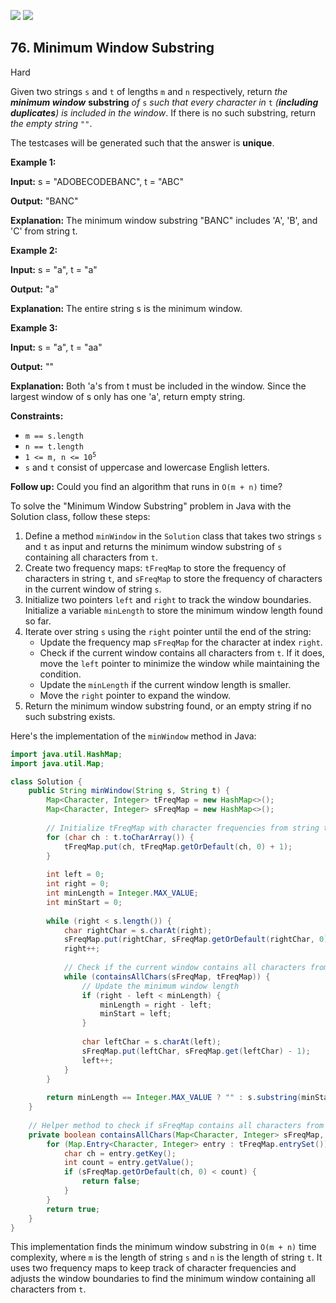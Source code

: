 [![](https://img.shields.io/github/stars/javadev/LeetCode-in-Java?label=Stars&style=flat-square)](https://github.com/javadev/LeetCode-in-Java)
[![](https://img.shields.io/github/forks/javadev/LeetCode-in-Java?label=Fork%20me%20on%20GitHub%20&style=flat-square)](https://github.com/javadev/LeetCode-in-Java/fork)

## 76\. Minimum Window Substring

Hard

Given two strings `s` and `t` of lengths `m` and `n` respectively, return _the **minimum window**_ **substring** _of_ `s` _such that every character in_ `t` _(**including duplicates**) is included in the window_. If there is no such substring, return _the empty string_ `""`.

The testcases will be generated such that the answer is **unique**.

**Example 1:**

**Input:** s = "ADOBECODEBANC", t = "ABC"

**Output:** "BANC"

**Explanation:** The minimum window substring "BANC" includes 'A', 'B', and 'C' from string t. 

**Example 2:**

**Input:** s = "a", t = "a"

**Output:** "a"

**Explanation:** The entire string s is the minimum window. 

**Example 3:**

**Input:** s = "a", t = "aa"

**Output:** ""

**Explanation:** Both 'a's from t must be included in the window. Since the largest window of s only has one 'a', return empty string. 

**Constraints:**

*   `m == s.length`
*   `n == t.length`
*   <code>1 <= m, n <= 10<sup>5</sup></code>
*   `s` and `t` consist of uppercase and lowercase English letters.

**Follow up:** Could you find an algorithm that runs in `O(m + n)` time?

To solve the "Minimum Window Substring" problem in Java with the Solution class, follow these steps:

1. Define a method `minWindow` in the `Solution` class that takes two strings `s` and `t` as input and returns the minimum window substring of `s` containing all characters from `t`.
2. Create two frequency maps: `tFreqMap` to store the frequency of characters in string `t`, and `sFreqMap` to store the frequency of characters in the current window of string `s`.
3. Initialize two pointers `left` and `right` to track the window boundaries. Initialize a variable `minLength` to store the minimum window length found so far.
4. Iterate over string `s` using the `right` pointer until the end of the string:
   - Update the frequency map `sFreqMap` for the character at index `right`.
   - Check if the current window contains all characters from `t`. If it does, move the `left` pointer to minimize the window while maintaining the condition.
   - Update the `minLength` if the current window length is smaller.
   - Move the `right` pointer to expand the window.
5. Return the minimum window substring found, or an empty string if no such substring exists.

Here's the implementation of the `minWindow` method in Java:

```java
import java.util.HashMap;
import java.util.Map;

class Solution {
    public String minWindow(String s, String t) {
        Map<Character, Integer> tFreqMap = new HashMap<>();
        Map<Character, Integer> sFreqMap = new HashMap<>();
        
        // Initialize tFreqMap with character frequencies from string t
        for (char ch : t.toCharArray()) {
            tFreqMap.put(ch, tFreqMap.getOrDefault(ch, 0) + 1);
        }
        
        int left = 0;
        int right = 0;
        int minLength = Integer.MAX_VALUE;
        int minStart = 0;
        
        while (right < s.length()) {
            char rightChar = s.charAt(right);
            sFreqMap.put(rightChar, sFreqMap.getOrDefault(rightChar, 0) + 1);
            right++;
            
            // Check if the current window contains all characters from t
            while (containsAllChars(sFreqMap, tFreqMap)) {
                // Update the minimum window length
                if (right - left < minLength) {
                    minLength = right - left;
                    minStart = left;
                }
                
                char leftChar = s.charAt(left);
                sFreqMap.put(leftChar, sFreqMap.get(leftChar) - 1);
                left++;
            }
        }
        
        return minLength == Integer.MAX_VALUE ? "" : s.substring(minStart, minStart + minLength);
    }
    
    // Helper method to check if sFreqMap contains all characters from tFreqMap
    private boolean containsAllChars(Map<Character, Integer> sFreqMap, Map<Character, Integer> tFreqMap) {
        for (Map.Entry<Character, Integer> entry : tFreqMap.entrySet()) {
            char ch = entry.getKey();
            int count = entry.getValue();
            if (sFreqMap.getOrDefault(ch, 0) < count) {
                return false;
            }
        }
        return true;
    }
}
```

This implementation finds the minimum window substring in `O(m + n)` time complexity, where `m` is the length of string `s` and `n` is the length of string `t`. It uses two frequency maps to keep track of character frequencies and adjusts the window boundaries to find the minimum window containing all characters from `t`.